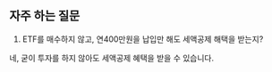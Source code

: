 ## 자주 하는 질문

1. ETF를 매수하지 않고, 연400만원을 납입만 해도 세액공제 해택을 받는지? 

네, 굳이 투자를 하지 않아도 세액공제 혜택을 받을 수 있습니다. 

